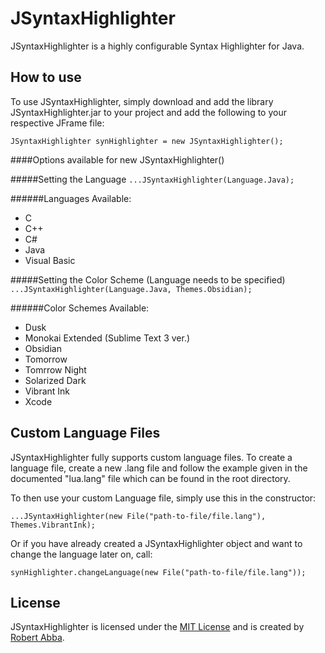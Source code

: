 JSyntaxHighlighter
==================

JSyntaxHighlighter is a highly configurable Syntax Highlighter for Java.


How to use
----------
To use JSyntaxHighlighter, simply download and add the library JSyntaxHighlighter.jar to your project and add the following to your respective JFrame file:

`JSyntaxHighlighter synHighlighter = new JSyntaxHighlighter();`

####Options available for new JSyntaxHighlighter()

#####Setting the Language
`...JSyntaxHighlighter(Language.Java);`

######Languages Available:
+ C
+ C++
+ C#
+ Java
+ Visual Basic

#####Setting the Color Scheme (Language needs to be specified)
`...JSyntaxHighlighter(Language.Java, Themes.Obsidian);`

######Color Schemes Available:
+ Dusk
+ Monokai Extended (Sublime Text 3 ver.)
+ Obsidian
+ Tomorrow
+ Tomrrow Night
+ Solarized Dark
+ Vibrant Ink
+ Xcode

Custom Language Files
---------------------
JSyntaxHighlighter fully supports custom language files. To create a language file, create a new .lang file and follow the example given in the documented
"lua.lang" file which can be found in the root directory.

To then use your custom Language file, simply use this in the constructor:

`...JSyntaxHighlighter(new File("path-to-file/file.lang"), Themes.VibrantInk);`


Or if you have already created a JSyntaxHighlighter object and want to change the language later on, call:

`synHighlighter.changeLanguage(new File("path-to-file/file.lang"));`


License
-------
JSyntaxHighlighter is licensed under the [MIT License](http://opensource.org/licenses/MIT) and
is created by [Robert Abba](http://www.robabba.co.uk).
